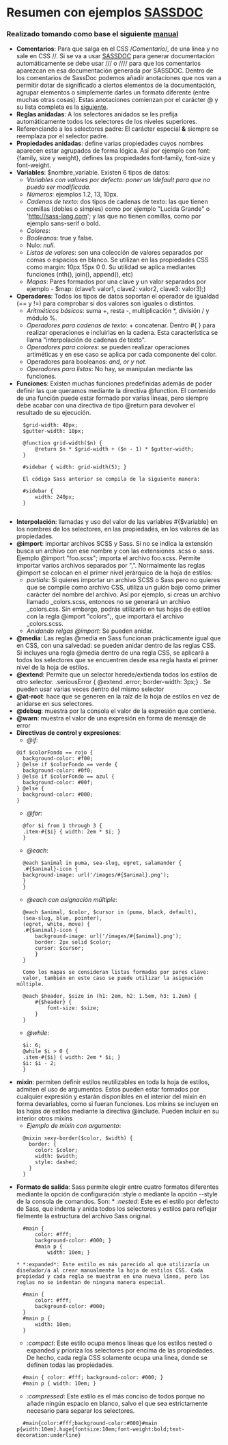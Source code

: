 # Resumen con ejemplos [SASSDOC](http://sassdoc.com/)
### Realizado tomando como base el siguiente [manual](https://webkode.es/wp-content/uploads/docs/css/7_Manual_de_sass.pdf)


- **Comentarios**: Para que salga en el CSS /*Comentario*/, de una linea y no sale en CSS //. Si se va a usar [SASSDOC](http://sassdoc.com/) para generar documentación automáticamente se debe usar /// o //// para que los comentarios aparezcan en esa documentación generada por SASSDOC. Dentro de los comentarios de SassDoc podemos añadir anotaciones que nos van a permitir dotar de significado a ciertos elementos de la documentación, agrupar elementos o simplemente darles un formato diferente (entre muchas otras cosas). Estas anotaciones comienzan por el carácter @ y su lista completa es la [siguiente](http://sassdoc.com/annotations/).
- **Reglas anidadas**: A los selectores anidados se les prefija automáticamente todos los selectores de los niveles superiores.
- Referenciando a los selectores padre: El carácter especial **&** siempre se reemplaza por el selector padre.
- **Propiedades anidadas**: define varias propiedades cuyos nombres aparecen estar agrupados de
forma lógica. Así por ejemplo con font: {family, size y weight}, defines las propiedades font-family, font-size y font-weight.
- **Variables**: $nombre_variable. Existen 6 tipos de datos: 
  * *Variables con valores por defecto: poner un !default para que no pueda ser modificada.*
  * *Números*: ejemplos 1.2, 13, 10px.
  * *Cadenas de texto*:  dos tipos de cadenas de texto: las que tienen comillas (dobles o simples) como por ejemplo "Lucida Grande" o 'http://sass-lang.com'; y las que no tienen comillas, como por ejemplo sans-serif o bold.
  * *Colores*:
  * *Booleanos*: true y false.
  * Nulo: *null*.
  * *Listas de valores*: son  una colección de valores separados por comas o espacios en blanco. Se utilizan en las propiedades CSS como margin: 10px 15px 0 0. Su utilidad se aplica mediantes funciones (nth(), join(), append(), etc)
  * *Mapas*: Pares formados por una clave y un valor separados por ejemplo - $map: (clave1: valor1, clave2: valor2, clave3: valor3);)
- **Operadores**: Todos los tipos de datos soportan el operador de igualdad (== y !=) para comprobar si dos valores son iguales o distintos. 
  * *Aritméticos básicos*: suma +, resta -,
multiplicación *, división / y módulo %.
  * *Operadores para cadenas de texto*: + concatenar. Dentro #{ } para realizar operaciones e incluirlas en la cadena. Esta característica se llama "interpolación de cadenas de texto".
  * *Operadores para colores*: se pueden realizar operaciones artiméticas y en ese caso se aplica por cada componente del color.
  * Operadores para booleanos:  *and, or y not*.
  * *Operadores para listas*: No hay, se manipulan mediante las funciones.
- **Funciones**: Existen muchas funciones predefinidas además de poder definir las que queramos mediante la directiva @function. El contenido de una función puede estar formado por varias líneas, pero siempre debe acabar con una directiva de tipo @return para devolver el resultado de su ejecución.
  ~~~
    $grid-width: 40px;
    $gutter-width: 10px;

    @function grid-width($n) {
        @return $n * $grid-width + ($n - 1) * $gutter-width;
    }

    #sidebar { width: grid-width(5); }

    El código Sass anterior se compila de la siguiente manera:

    #sidebar {
        width: 240px;
    }


  ~~~
- **Interpolación**: llamadas y uso del valor de las variables #{$variable} en los nombres de los selectores, en las propiedades, en los valores de las propiedades.
- **@import**:  importar archivos SCSS y Sass. Si no se indica la extensión busca un archivo con ese nombre y con las extensiones .scss o .sass. Ejemplo @import "foo.scss"; importa el archivo foo.scss. Permite importar varios archivos separados por ",". Normalmente las reglas @import se colocan en el primer nivel jerárquico de la
hoja de estilos:
  * *partials*: Si quieres importar un archivo SCSS o Sass pero no quieres que se compile como archivo CSS, utiliza un guión bajo como primer carácter del nombre del archivo.  Así por ejemplo, si creas un archivo llamado _colors.scss, entonces no se generará un archivo _colors.css. Sin embargo, podrás utilizarlo en tus hojas de estilos con la regla @import "colors";, que importará el archivo _colors.scss.
  * *Anidando relgas @import*: Se pueden anidar.
- **@media**: Las reglas @media en Sass funcionan prácticamente igual que en CSS, con una salvedad: se pueden anidar dentro de las reglas CSS. Si incluyes una regla @media dentro de una regla CSS, se aplicará a todos los selectores que se encuentren
desde esa regla hasta el primer nivel de la hoja de estilos. 
- **@extend**: Permite que un selector herede/extienda todos los estilos de otro selector. .seriousError { @extend .error;  border-width: 3px;} . Se pueden usar varias veces dentro del mismo selector
- **@at-root**: hace que se generen en la raíz de la hoja de estilos en vez de anidarse en sus selectores.
- **@debug**: muestra por la consola el valor de la expresión que contiene.
- **@warn**: muestra el valor de una expresión en forma de mensaje de error
- **Directivas de control y expresiones**: 
  * *@if*: 
  ~~~
  @if $colorFondo == rojo {
    background-color: #f00;
  } @else if $colorFondo == verde {
    background-color: #0f0;
  } @else if $colorFondo == azul {
    background-color: #00f;
  } @else {
    background-color: #000;
  }
  ~~~
  * *@for*: 
  ~~~
    @for $i from 1 through 3 {
    .item-#{$i} { width: 2em * $i; }
    }
  ~~~
  * *@each*: 
  ~~~
    @each $animal in puma, sea-slug, egret, salamander {
    .#{$animal}-icon {
    background-image: url('/images/#{$animal}.png');
    }
    }
  ~~~
  * *@each con asignación múltiple*: 
  ~~~
    @each $animal, $color, $cursor in (puma, black, default),
    (sea-slug, blue, pointer),
    (egret, white, move) {
    .#{$animal}-icon {
        background-image: url('/images/#{$animal}.png');
        border: 2px solid $color;
        cursor: $cursor;
        }
    }

    Como los mapas se consideran listas formadas por pares clave: 
    valor, también en este caso se puede utilizar la asignación múltiple. 
    
    @each $header, $size in (h1: 2em, h2: 1.5em, h3: 1.2em) {
        #{$header} {
            font-size: $size;
        }
    }
  ~~~
  * *@while*: 
  ~~~
    $i: 6;
    @while $i > 0 {
    .item-#{$i} { width: 2em * $i; }
    $i: $i - 2;
    }
  ~~~
- **mixin**: permiten definir estilos reutilizables en toda la hoja de estilos, admiten el uso de argumentos. Estos pueden estar formados por cualquier expresión y estarán disponibles en el interior del mixin en forma devariables, como si fueran funciones. Los mixins se incluyen en las hojas de estilos mediante la directiva @include. Pueden incluir en su interior otros mixins
  * *Ejemplo de mixin con argumento*:
  ~~~
    @mixin sexy-border($color, $width) {
      border: {
        color: $color;
        width: $width;
        style: dashed;
      }
    }  
  ~~~
- **Formato de salida**: Sass permite elegir entre cuatro formatos diferentes mediante la opción de configuración :style o mediante la opción --style de la consola de comandos. Son:
      * *:nested*: Este es el estilo por defecto de Sass, que indenta y anida todos los selectores y estilos para reflejar fielmente la estructura del archivo Sass original.
  ~~~
    #main {
        color: #fff;
        background-color: #000; }
        #main p {
            width: 10em; }
  ~~~
      * *:expanded*: Este estilo es más parecido al que utilizaría un diseñador/a al crear manualmente la hoja de estilos CSS. Cada propiedad y cada regla se muestran en una nueva línea, pero las reglas no se indentan de ninguna manera especial.
  ~~~
    #main {
        color: #fff;
        background-color: #000;
    }
    #main p {
        width: 10em; 
    }
  ~~~
  * *:compact*: Este estilo ocupa menos líneas que los estilos nested o expanded y prioriza los selectores por encima de las propiedades. De hecho, cada regla CSS solamente ocupa una línea, donde se definen todas las propiedades.
  ~~~
    #main { color: #fff; background-color: #000; }
    #main p { width: 10em; }
  ~~~
  * *:compressed*: Este estilo es el más conciso de todos porque no añade ningún espacio en blanco, salvo el que sea estrictamente necesario para separar los selectores. 
  ~~~
    #main{color:#fff;background-color:#000}#main p{width:10em}.huge{fontsize:10em;font-weight:bold;text-decoration:underline}
  ~~~
